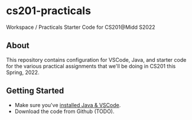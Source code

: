 # cs201-practicals
Workspace / Practicals Starter Code for CS201@Midd S2022

## About

This repository contains configuration for VSCode, Java, and starter code for the various practical assignments that we'll be doing in CS201 this Spring, 2022.

## Getting Started

 - Make sure you've [installed Java & VSCode](https://jjfiv.github.io/cs201-s2022/install.html).
 - Download the code from Github (TODO).
